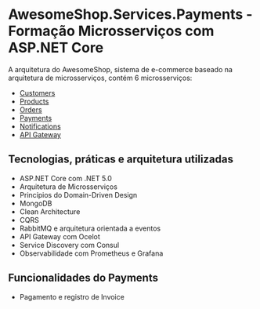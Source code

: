 # AwesomeShop.Services.Payments - Formação Microsserviços com ASP.NET Core

A arquitetura do AwesomeShop, sistema de e-commerce baseado na arquitetura de microsserviços, contém 6 microsserviços:
- [Customers](https://github.com/danieldantasdev/awesomeshop_microservice_customers_dotnet-5.0)
- [Products](https://github.com/danieldantasdev/awesomeshop_microservice_products_dotnet-5.0)
- [Orders](https://github.com/danieldantasdev/awesomeshop_microservice_orders_dotnet-5.0)
- [Payments](https://github.com/danieldantasdev/awesomeshop_microservice_payments_dotnet-5.0)
- [Notifications](https://github.com/danieldantasdev/awesomeshop_microservice_notifications_dotnet-5.0)
- [API Gateway](https://github.com/danieldantasdev/awesomeshop_microservice_apigateway_dotnet-5.0)

## Tecnologias, práticas e arquitetura utilizadas
- ASP.NET Core com .NET 5.0
- Arquitetura de Microsserviços
- Princípios do Domain-Driven Design
- MongoDB
- Clean Architecture
- CQRS
- RabbitMQ e arquitetura orientada a eventos
- API Gateway com Ocelot
- Service Discovery com Consul
- Observabilidade com Prometheus e Grafana

## Funcionalidades do Payments
- Pagamento e registro de Invoice